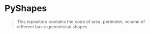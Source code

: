 # PyShapes

> This repository contains the code of area, perimeter, volume of different basic geometrical shapes.
